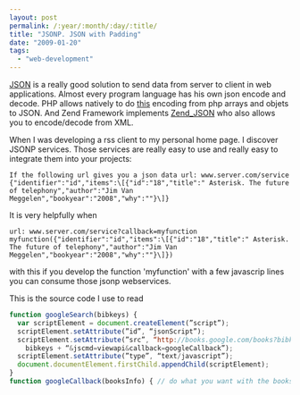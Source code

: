 ```yaml
---
layout: post
permalink: /:year/:month/:day/:title/
title: "JSONP. JSON with Padding"
date: "2009-01-20"
tags: 
  - "web-development"
---
```


[JSON](http://en.wikipedia.org/wiki/JSON "JSON") is a really good solution to send data from server to client in web applications. Almost every program language has his own json encode and decode. PHP allows natively to do [this](http://es2.php.net/json "this") encoding from php arrays and objets to JSON. And Zend Framework implements [Zend\_JSON](http://framework.zend.com/manual/en/zend.json.html "Zend_JSON") who also allows you to encode/decode from XML.

When I was developing a rss client to my personal home page. I discover JSONP services. Those services are really easy to use and really easy to integrate them into your projects:

```
If the following url gives you a json data url: www.server.com/service {"identifier":"id","items":\[{"id":"18","title":" Asterisk. The future of telephony","author":"Jim Van Meggelen","bookyear":"2008","why":""}\]}
```
It is very helpfully when

```
url: www.server.com/service?callback=myfunction myfunction({"identifier":"id","items":\[{"id":"18","title":" Asterisk. The future of telephony","author":"Jim Van Meggelen","bookyear":"2008","why":""}\]})
```

with this if you develop the function 'myfunction' with a few javascrip lines you can consume those jsonp webservices.

This is the source code I use to read

```javascript
function googleSearch(bibkeys) {
  var scriptElement = document.createElement(”script”);
  scriptElement.setAttribute(”id”, “jsonScript”);
  scriptElement.setAttribute(”src”, “http://books.google.com/books?bibkeys=” + 
    bibkeys + “&jscmd=viewapi&callback=googleCallback”);
  scriptElement.setAttribute(”type”, “text/javascript”);
  document.documentElement.firstChild.appendChild(scriptElement);
}
function googleCallback(booksInfo) { // do what you want with the booksInfo }
```
